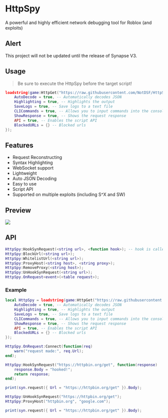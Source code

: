 # HttpSpy
A powerful and highly efficient network debugging tool for Roblox (and exploits)

## Alert
This project will not be updated until the release of Synapse V3.

## Usage
> Be sure to execute the HttpSpy before the target script!
```lua
loadstring(game:HttpGet("https://raw.githubusercontent.com/NotDSF/HttpSpy/main/init.lua"))({
    AutoDecode = true, -- Automatically decodes JSON
    Highlighting = true, -- Highlights the output
    SaveLogs = true, -- Save logs to a text file
    CLICommands = true, -- Allows you to input commands into the console
    ShowResponse = true, -- Shows the request response
    API = true, -- Enables the script API
    BlockedURLs = {} -- Blocked urls
});
```

## Features
- Request Reconstructing
- Syntax Highlighting
- WebSocket support
- Lightweight
- Auto JSON Decoding
- Easy to use
- Script API
- Supported on multiple exploits (including S^X and SW)

## Preview
![](https://i.imgur.com/hnnMiLA.png)

## API
```lua
HttpSpy:HookSynRequest(<string url>, <function hook>); -- hook is called with <<table> Response>
HttpSpy:BlockUrl(<string url>);
HttpSpy:WhitelistUrl(<string url>);
HttpSpy:ProxyHost(<string host>, <string proxy>);
HttpSpy:RemoveProxy(<string host>);
HttpSpy:UnHookSynRequest(<string url>);
HttpSpy.OnRequest<event>(<table request>);
```

### Example
```lua
local HttpSpy = loadstring(game:HttpGet("https://raw.githubusercontent.com/NotDSF/HttpSpy/main/init.lua"))({
    AutoDecode = true, -- Automatically decodes JSON
    Highlighting = true, -- Highlights the output
    SaveLogs = true, -- Save logs to a text file
    CLICommands = true, -- Allows you to input commands into the console
    ShowResponse = true, -- Shows the request response
    API = true, -- Enables the script API
    BlockedURLs = {} -- Blocked urls
});

HttpSpy.OnRequest:Connect(function(req) 
    warn("request made:", req.Url);    
end);

HttpSpy:HookSynRequest("https://httpbin.org/get", function(response) 
    response.Body = "hooked!";
    return response;
end);

print(syn.request({ Url = "https://httpbin.org/get" }).Body);

HttpSpy:UnHookSynRequest("https://httpbin.org/get");
HttpSpy:ProxyHost("httpbin.org", "google.com");

print(syn.request({ Url = "https://httpbin.org/get" }).Body);
```
